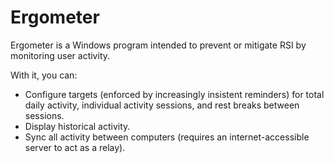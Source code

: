 # Ergometer

Ergometer is a Windows program intended to prevent or mitigate RSI by monitoring user activity.

With it, you can:

- Configure targets (enforced by increasingly insistent reminders) for total daily activity, individual activity sessions, and rest breaks between sessions.
- Display historical activity.
- Sync all activity between computers (requires an internet-accessible server to act as a relay).

